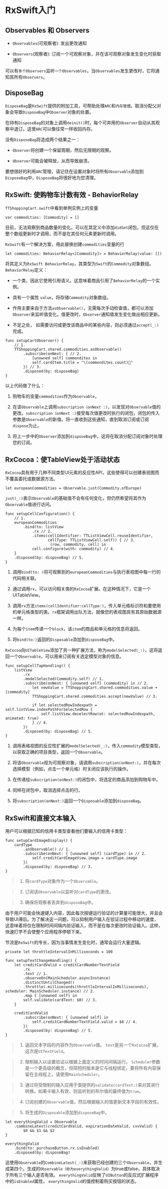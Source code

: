 # RxSwift入门

## Observables 和 Observers

- `Observables`(可观察者): 发出更改通知

- `Observers`(观察者): 订阅一个可观察对象，并在该可观察对象发生变化时获取通知

可以有`多个Observers`监听`一个Observables`，当`Observables`发生更改时，它将通知其所有`Observers`。


## DisposeBag

`DisposeBag`是`RxSwift`提供的附加工具，可帮助处理`ARC`和`内存管理`。取消分配父对象会导致`DisposeBag`中`Observer`对象的处置。

在持有`DisposeBag`的对象上调用`deinit()`时，每个可弃用的`Observer`自动从其观察中退订。这使`ARC`可以像往常一样收回内存。

没有`DisposeBag`将造成两个结果之一：

- `Observer`将创建一个保留周期，然后无限期的观察。

- `Observer`可能会被释放，从而导致崩溃。

要想很好的利用`ARC`管理，请记住在设置对象时将所有`Observable`添加到`DisposeBag`中，`DisposeBag`将很好地为您清理。

## RxSwift: 使购物车计数有效 - BehaviorRelay

`TTShoppingCart.swift`中看到单例实例上的变量

```
var commodities: [Commodity] = []
```
目前，无法观察到商品数量的变化。可以在其定义中添加`didSet`闭包，但这仅在整个数组更新时才调用，而不是在其任何元素更新时调用。

`RxSwift`有一个解决方案，用此替换创建`commodities`变量的行

```
let commodities: BehaviorRelay<[Commodity]> = BehaviorRelay(value: [])
```

将其定义为`RxSwift BehaviorRelay`，其类型为`Swift`的`Commodity`对象数组。`BehaviorRelay`定义：

- 一个类，因此它使用引用语义。这意味着商品引用了`BehaviorRelay`的一个实例。

- 具有一个属性 `value`，将存储`Commodity`对象数组。

- 作用主要来自于方法`asObservable()`，无需每次手动检查值，都可以添加`Observer`来监听值变化。值更改时，`Observer`通知值发生变化做出相应更新。

- 不足之处， 如需要访问或更改该商品中的某些内容，则必须通过`accept(_:)`完成。

```
func setupCartObserver() {
    // 1.
    TTShoppingCart.shared.commodities.asObservable()
        .subscribe(onNext: { // 2.
            [unowned self] commondites in
            self.cardItem.title = "\(commondites.count)🍫"
        }) // 3.
        .disposed(by: disposeBag)
}
```

以上代码做了什么：

1. 购物车的变量`commodities`作为`Observable`，

2. 在该`Observable`上调用`subscription（onNext :)`，以发现对`Observable`值的更改。`subscription（onNext :)`接受每次值更改时执行的闭包，闭包的传入参数是`Observable`的新值。将一直收到这些通知，直到取消订阅或订阅`dispose`为止。

3. 将上一步中的`Observer`添加到`disposeBag`中，这将在取消分配订阅对象时处理您的订阅。

## RxCocoa：使TableView处于活动状态

`RxCocoa`具有用于几种不同类型UI元素的反应性API，这些使得可以创建表视图而不覆盖委托或数据源方法。

```
let europeanCommodities = Observable.just(Commodity.ofEurope)
```
`just(_:)`表示`Observable`的基础值不会有任何变化，但仍然希望将其作为`Observable`值进行访问。

```
func setupCellConfiguration() {
    // 1.
    europeanCommodities
        .bind(to: listView
            .rx // 2.
            .items(cellIdentifier: TTListViewCell.reuseIdentifier,
                   cellType: TTListViewCell.self)) { // 3.
                    (row, commodity, cell) in
            cell.configure(with: commodity) // 4.
    }
    .disposed(by: disposeBag) // 5.
}
```

1. 调用`bind(to: )`将可观察到的`europeanCommodities`与执行表视图中每一行的代码相关联。

2. 通过调用`rx`，可以访问相关类的`RxCocoa`扩展。在这种情况下，它是一个UITableView。

3. 调用`rx`方法`items(cellIdentifier:cellType:)`，传入单元格标识符和要使用的单元格类型的类。`rx`框架调用出队方法，就像您的表视图具有其原始数据源一样。

4. 为每个`item`传递一个`block`，该`item`的商品和单元格的信息将返回。

5. 将`bind(to:)`返回的`Disposable`添加到`disposeBag`中。

`RxCocoa`向`UITableView`添加了另一种扩展方法，称为`modelSelected(_:)`，这将返回一个`Observable`，可以用来订阅有关选定模型对象的信息。

```
func setupCellTapHandling() {
    listView
        .rx
        .modelSelected(Commodity.self) // 1.
        .subscribe(onNext: { [unowned self] (commodity) in // 2.
            let newValue = TTShoppingCart.shared.commodities.value + [commodity]
            TTShoppingCart.shared.commodities.accept(newValue) // 3.
            
            if let selectedRowIndexpath = self.listView.indexPathForSelectedRow {
                self.listView.deselectRow(at: selectedRowIndexpath, animated: true)
            } // 4.
        })
        .disposed(by: disposeBag) // 5.
}
```

1. 调用表格视图的反应性扩展的`modelSelected(_:)`，传入`commodity`模型类型，以获取正确的项目类型，返回一个`Observable`。

2. 将该`Observable`视为可观察对象，请调用`subscription(onNext:)`，并在每次选择模型（例如，点击一个单元格）时关闭应该执行的操作。

3. 在传递给`subscription(onNext:)`的闭包中，将选定的商品添加到购物车中。

4. 同样在闭包中，取消选择点击的行。

5. 将`subscription(onNext:)`返回一个`Disposable`添加到`disposeBag`。

## RxSwift和直接文本输入

用户可以根据已知的信用卡类型查看他们要输入的信用卡类型：

```
func setupCardImageDisplay() {
    cardType
        .asObservable() // 1.
        .subscribe(onNext: { [unowned self] (cardType) in // 2.
            self.creditCardImageView.image = cardType.image
        })
        .disposed(by: disposeBag) // 3.
}
```

>1. 将`cardType`对象作为一个`Observable`。

> 2. 订阅该`Observable`以监听对`cardType`的更改。

> 3. 确保将观察者丢弃到`disposeBag`中。

由于用户可能会快速键入内容，因此每次按键运行验证的计算量可能很大，并且会导致UI滞后。为了解决这一问题，可以抑制用户输入在验证过程中移动的速度，这意味着将仅在限制时间间隔内验证输入，而不是在每次更改时验证输入。这样，快速打字不会使整个应用程序停顿下来。

节流是`RxSwift`的专长，因为当事情发生变化时，通常会运行大量逻辑。

`
private let throttleIntervalInMilliseconds = 100
`

```
func setupTextChangeHandling() {
    let creditCardValid = creditCardNumberTextField
        .rx
        .text // 1.
        .observeOn(MainScheduler.asyncInstance)
        .distinctUntilChanged()
        .throttle(.milliseconds(throttleIntervalInMilliseconds), scheduler: MainScheduler.instance) // 2.
        .map { [unowned self] in
        self.validate(cardText: $0) // 3.
    }
    
    creditCardValid
        .subscribe(onNext: { [unowned self] in
            self.creditCardNumberTextField.valid = $0 // 4.
        })
        .disposed(by: disposeBag) // 5.
}
```

>1. 返回文本字段的内容作为`Observable`值。 `text`是另一个`RxCocoa`扩展，这次是`UITextField`。

>2. 限制输入以设置验证以根据上面定义的时间间隔运行。 `Scheduler`参数是一个更高级的概念，但简短的版本是它与线程绑定。要将所有内容保留在主线程上，请使用`MainScheduler`。

>3. 通过将受限制的输入应用于类提供的`validate(cardText:)`来对其进行转换。如果卡输入有效，则监听到的布尔值的最终值为`true`。

>4. 订阅创建的`Observable`值，然后根据输入的值更新文本字段的有效性。

>5. 将生成的`Disposable`添加到`disposeBag`中。

```
let everythingValid = Observable
    .combineLatest(creditCardValid, expirationDateValid, cvvValid) {
        $0 && $1 && $2
}

everythingValid
    .bind(to: purchaseButton.rx.isEnabled)
    .disposed(by: disposeBag)
```
这使用`Observable`的`CombineLatest(_:)`来获取已经创建的三个`Observable`，并生成第四个。生成的`Observable（称为everythingValid）`为true或false，具体取决于所有三个输入是否有效。
`everythingValid`反映了`UIButton`的反应式扩展程序中的`isEnabled`属性， `everythingValid`的值控制着购买按钮的状态。
